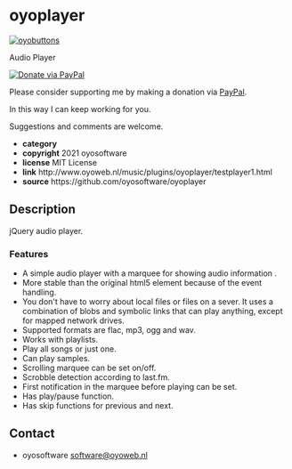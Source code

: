 # oyoplayer
<a href="http://oyoweb.nl/music/plugins/oyoplayer/testplayer1.html" target="_blank">
  <img src="http://oyoweb.nl/music/plugins/oyoplayer/oyoplayer1.jpg" alt="oyobuttons">
</a>
<p>Audio Player</p>
<a href="https://www.paypal.com/cgi-bin/webscr?cmd=_donations&amp;currency_code=EUR&amp;business=software@oyoweb.nl&amp;item_name=donation%20for%20oyoplayer" rel="nofollow">
  <img src="https://www.paypalobjects.com/en_US/i/btn/btn_donate_LG.gif" alt="Donate via PayPal" style="max-width: 100%;vertical-align: top">
</a>
<div>
<p style="max-width: 100%;vertical-align: middle">Please consider supporting me by making a donation via <a href="https://www.paypal.com/cgi-bin/webscr?cmd=_donations&amp;currency_code=EUR&amp;business=software@oyoweb.nl&amp;item_name=donation%20for%20oyoplayer" rel="nofollow">PayPal</a>.</p>
<p>In this way I can keep working for you.</p>
<p>Suggestions and comments are welcome.</p>
</div>
<ul>
  <li><strong>category</strong> </li>
  <li><strong>copyright</strong> 2021 oyosoftware </li>
  <li><strong>license</strong> MIT License</li>
  <li><strong>link</strong> http://www.oyoweb.nl/music/plugins/oyoplayer/testplayer1.html</li>
  <li><strong>source</strong> https://github.com/oyosoftware/oyoplayer</li>
</ul>
<h2>Description</h2>
<p>jQuery audio player.</p>
<h3>Features</h3>
<ul>
  <li>A simple audio player with a marquee for showing audio information .</li>
  <li>More stable than the original html5 element because of the event handling.</li>
  <li>You don't have to worry about local files or files on a sever. It uses a combination of blobs and symbolic links that can play anything, except for mapped network drives.</li>
  <li>Supported formats are flac, mp3, ogg and wav.</li>
  <li>Works with playlists.</li>
  <li>Play all songs or just one.</li>
  <li>Can play samples.</li>
  <li>Scrolling marquee can be set on/off.</li>
  <li>Scrobble detection according to last.fm.</li>
  <li>First notification in the marquee before playing can be set.</li>
  <li>Has play/pause function.</li>
  <li>Has skip functions for previous and next.</li>
</ul>
<h2>Contact</h2>
<ul>
<li>oyosoftware <a href="mailto:software@oyoweb.nl">software@oyoweb.nl</a></li>
</ul>

